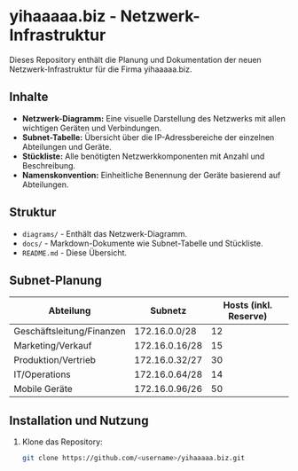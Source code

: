 # yihaaaaa.biz - Netzwerk-Infrastruktur

Dieses Repository enthält die Planung und Dokumentation der neuen Netzwerk-Infrastruktur für die Firma yihaaaaa.biz.

## Inhalte

- **Netzwerk-Diagramm:** Eine visuelle Darstellung des Netzwerks mit allen wichtigen Geräten und Verbindungen.
- **Subnet-Tabelle:** Übersicht über die IP-Adressbereiche der einzelnen Abteilungen und Geräte.
- **Stückliste:** Alle benötigten Netzwerkkomponenten mit Anzahl und Beschreibung.
- **Namenskonvention:** Einheitliche Benennung der Geräte basierend auf Abteilungen.

## Struktur

- `diagrams/` - Enthält das Netzwerk-Diagramm.
- `docs/` - Markdown-Dokumente wie Subnet-Tabelle und Stückliste.
- `README.md` - Diese Übersicht.

## Subnet-Planung

| Abteilung                    | Subnetz        | Hosts (inkl. Reserve) |
|------------------------------|----------------|------------------------|
| Geschäftsleitung/Finanzen    | 172.16.0.0/28  | 12                     |
| Marketing/Verkauf            | 172.16.0.16/28 | 15                     |
| Produktion/Vertrieb          | 172.16.0.32/27 | 30                     |
| IT/Operations                | 172.16.0.64/28 | 14                     |
| Mobile Geräte                | 172.16.0.96/26 | 50                     |

## Installation und Nutzung

1. Klone das Repository:
   ```bash
   git clone https://github.com/<username>/yihaaaaa.biz.git
